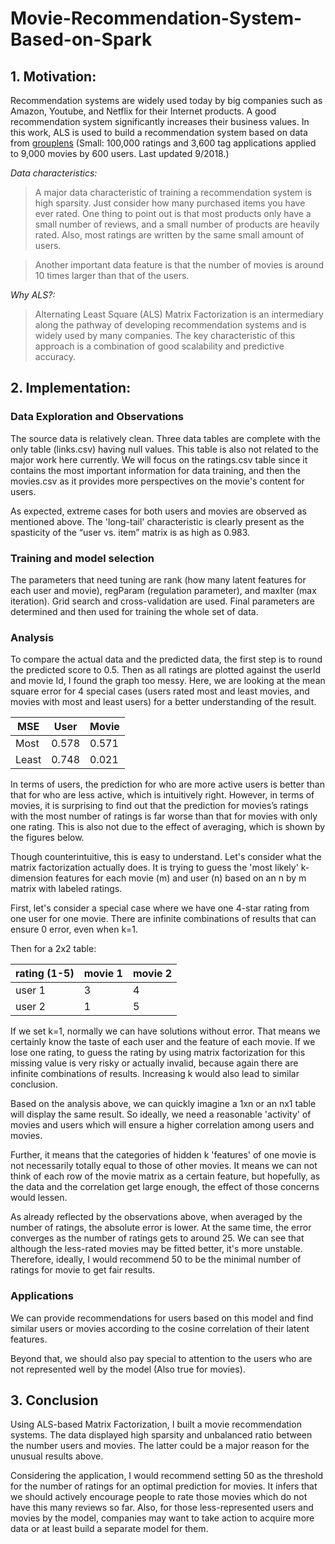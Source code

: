 # Movie-Recommendation-System-Based-on-Spark

## 1. Motivation:

Recommendation systems are widely used today by big companies such as Amazon, Youtube, and Netflix for their Internet products. A good recommendation system significantly increases their business values. In this work, ALS is used to build a recommendation system based on data from [grouplens](https://grouplens.org/datasets/movielens/latest/) (Small: 100,000 ratings and 3,600 tag applications applied to 9,000 movies by 600 users. Last updated 9/2018.) 

*Data characteristics:*

>A major data characteristic of training a recommendation system is high sparsity. Just consider how many purchased items you have ever rated. One thing to point out is that most products only have a small number of reviews, and a small number of products are heavily rated. Also, most ratings are written by the same small amount of users.

>Another important data feature is that the number of movies is around 10 times larger than that of the users.

*Why ALS?:*

>Alternating Least Square (ALS) Matrix Factorization is an intermediary along the pathway of developing recommendation systems and is widely used by many companies. The key characteristic of this approach is a combination of good scalability and predictive accuracy. 


## 2. Implementation:

### Data Exploration and Observations

The source data is relatively clean. Three data tables are complete with the only table (links.csv) having null values. This table is also not related to the major work here currently. We will focus on the ratings.csv table since it contains the most important information for data training, and then the movies.csv as it provides more perspectives on the movie's content for users.

As expected, extreme cases for both users and movies are observed as mentioned above. The 'long-tail' characteristic is clearly present as the spasticity of the “user vs. item” matrix is as high as 0.983. 

### Training and model selection

The parameters that need tuning are rank (how many latent features for each user and movie), regParam (regulation parameter), and maxIter (max iteration). Grid search and cross-validation are used. Final parameters are determined and then used for training the whole set of data.

### Analysis

To compare the actual data and the predicted data, the first step is to round the predicted score to 0.5. Then as all ratings are plotted against the userId and movie Id, I found the graph too messy. Here, we are looking at the mean square error for 4 special cases (users rated most and least movies, and movies with most and least users) for a better understanding of the result. 

| MSE | User  | Movie |
| -- | -- | -- |
| Most | 0.578 | 0.571 |
| Least  | 0.748 | 0.021 |

In terms of users, the prediction for who are more active users is better than that for who are less active, which is intuitively right. However, in terms of movies, it is surprising to find out that the prediction for movies’s ratings with the most number of ratings is far worse than that for movies with only one rating. This is also not due to the effect of averaging, which is  shown by the figures below. 

Though counterintuitive, this is easy to understand. Let's consider what the matrix factorization actually does. It is trying to guess the 'most likely' k-dimension features for each movie (m) and user (n) based on an n by m matrix with labeled ratings. 

First, let's consider a special case where we have one 4-star rating from one user for one movie. There are infinite combinations of results that can ensure 0 error, even when k=1. 

Then for a 2x2 table:

| rating (1-5) | movie 1 | movie 2 |
| -- | -- | -- |
| user 1 | 3 | 4 |
| user 2 | 1 | 5 |

If we set k=1, normally we can have solutions without error. That means we certainly know the taste of each user and the feature of each movie. If we lose one rating, to guess the rating by using matrix factorization for this missing value is very risky or actually invalid, because again there are infinite combinations of results. Increasing k would also lead to similar conclusion.

Based on the analysis above, we can quickly imagine a 1xn or an nx1 table will display the same result. So ideally, we need a reasonable 'activity' of movies and users which will ensure a higher correlation among users and movies. 

Further, it means that the categories of hidden k 'features' of one movie is not necessarily totally equal to those of other movies. It means we can not think of each row of the movie matrix as a certain feature, but hopefully, as the data and the correlation get large enough, the effect of those concerns would lessen.

As already reflected by the observations above, when averaged by the number of ratings, the absolute error is lower. At the same time, the error converges as the number of ratings gets to around 25. We can see that although the less-rated movies may be fitted better, it's more unstable. Therefore, ideally, I would recommend 50 to be the minimal number of ratings for movie to get fair results. 

### Applications

We can provide recommendations for users based on this model and find similar users or movies according to the cosine correlation of their latent features.

Beyond that, we should also pay special to attention to the users who are not represented well by the model (Also true for movies). 

## 3. Conclusion

Using ALS-based Matrix Factorization, I built a movie recommendation systems. The data displayed high sparsity and unbalanced ratio between the number users and movies. The latter could be a major reason for the unusual results above. 

Considering the application, I would recommend setting 50 as the threshold for the number of ratings for an optimal prediction for movies. It infers that we should actively encourage people to rate those movies which do not have this many reviews so far. Also, for those less-represented users and movies by the model, companies may want to take action to acquire more data or at least build a separate model for them.
